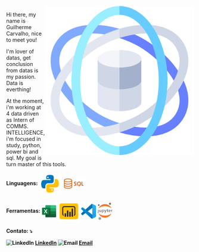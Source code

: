 <img src="https://github.com/GuiCRG/Image/blob/main/4108969.png" alt="ilustração de um computador" min-width="400px" max-width="400px" width="400px" align="right">

<p align="left"> 
Hi there, my name is Guilherme Carvalho, nice to meet you!


I'm lover of datas, get conclusion from datas is my passion. Data is everthing!

At the moment, i'm working at 4 data driven as Intern of COMMS. INTELLIGENCE,
i'm focused in study, python, power bi and sql. My goal is turn master of this 
tools.
</p>

<b>Linguagens: 
<span>
  <img src="https://github.com/GuiCRG/Image/blob/main/python.png" align="center" alt="Python" width="60px">
<span>
  <img src="https://github.com/GuiCRG/Image/blob/main/Sql_data_base_with_logo.png" align="center" alt="SQL" width="60px">
</span>
 
<p 

<b>Ferramentas: 
<span>
  <img src="https://github.com/GuiCRG/Image/blob/main/1992917f382f70752f1327c6f10e0a7a.png" align="center" alt="Excel" width="40px">
<span>
  <img src="https://github.com/GuiCRG/Image/blob/main/download.png" align="center" alt="Power BI" width="60px">
</span>
<span>
  <img src="https://github.com/GuiCRG/Image/blob/main/Visual_Studio_Code_1.35_icon.svg.png" align="center" alt="visual Studio Code" width="40px">
</span>
<span>
  <img src="https://github.com/GuiCRG/Image/blob/main/jupyter-logo-A91705F539-seeklogo.com.png" align="center" alt="Jupyter Notebook" width="40px">
</span>




<p align="left">
 Contato: ⤵️
</p>

 <img src="https://upload.wikimedia.org/wikipedia/commons/c/ca/LinkedIn_logo_initials.png" alt="LinkedIn" width="20"> [LinkedIn](https://www.linkedin.com/in/guilherme-carvalho-85a479218)   <img src="https://upload.wikimedia.org/wikipedia/commons/4/4e/Mail_%28iOS%29.svg" alt="Email" width="20"> [Email](carvalho.carvalho.gg@outlook.com)
 
